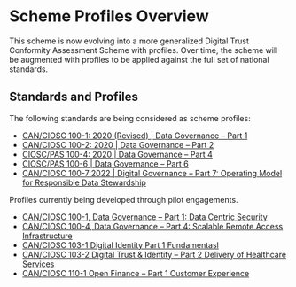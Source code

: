 # Scheme Profiles Overview

This scheme is now evolving into a more generalized Digital Trust Conformity Assessment Scheme with profiles. Over time, the scheme will be augmented with profiles to be applied against the full set of national standards.

## Standards and Profiles

The following standards are being considered as scheme profiles:

* [CAN/CIOSC 100-1: 2020 (Revised)  |  Data Governance – Part 1](https://ciostrategycouncil.com/standards/find-a-standard/standards-in-data-governance/data-centric-security/)
* [CAN/CIOSC 100-2: 2020  |  Data Governance – Part 2](https://ciostrategycouncil.com/standards/find-a-standard/standards-in-data-governance/third-party-access-to-data/)
* [CIOSC/PAS 100-4: 2020  |  Data Governance – Part 4](https://ciostrategycouncil.com/standards/find-a-standard/standards-in-data-governance/remote-access-infrastructure/)
* [CIOSC/PAS 100-6  |  Data Governance – Part 6](https://ciostrategycouncil.com/standards/find-a-standard/standards-in-data-governance/responsible-use-of-digital-contact-tracing/)
* [CAN/CIOSC 100-7:2022   |   Digital Governance – Part 7: Operating Model for Responsible Data Stewardship](https://ciostrategycouncil.com/standards/find-a-standard/standards-in-data-governance/responsible-data-stewardship/)

Profiles currently being developed through pilot engagements.

* [CAN/CIOSC 100-1, Data Governance – Part 1: Data Centric Security](./100-1-data-governance.md)
* [CAN/CIOSC 100-4, Data Governance – Part 4: Scalable Remote Access Infrastructure](./100-1-data-governance.md)
* [CAN/CIOSC 103-1 Digital Identity Part 1 Fundamentasl](./103-1-digital-identity-profile.md)
* [CAN/CIOSC 103-2 Digital Trust & Identity – Part 2 Delivery of Healthcare Services](./103-2-digital-identity-profile.md)
* [CAN/CIOSC 110-1  Open Finance – Part 1 Customer Experience](./110-1-open-finance.md)

